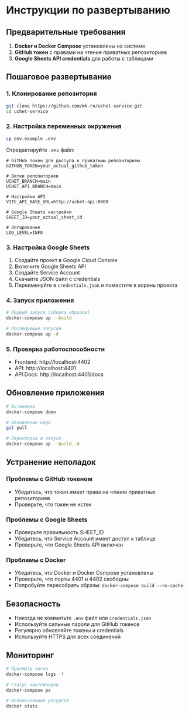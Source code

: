 # Инструкции по развертыванию

## Предварительные требования

1. **Docker и Docker Compose** установлены на системе
2. **GitHub токен** с правами на чтение приватных репозиториев
3. **Google Sheets API credentials** для работы с таблицами

## Пошаговое развертывание

### 1. Клонирование репозитория

```bash
git clone https://github.com/mk-rn/uchet-service.git
cd uchet-service
```

### 2. Настройка переменных окружения

```bash
cp env.example .env
```

Отредактируйте `.env` файл:
```env
# GitHub токен для доступа к приватным репозиториям
GITHUB_TOKEN=your_actual_github_token

# Ветки репозиториев
UCHET_BRANCH=main
UCHET_API_BRANCH=main

# Настройки API
VITE_API_BASE_URL=http://uchet-api:8000

# Google Sheets настройки
SHEET_ID=your_actual_sheet_id

# Логирование
LOG_LEVEL=INFO
```

### 3. Настройка Google Sheets

1. Создайте проект в Google Cloud Console
2. Включите Google Sheets API
3. Создайте Service Account
4. Скачайте JSON файл с credentials
5. Переименуйте в `credentials.json` и поместите в корень проекта

### 4. Запуск приложения

```bash
# Первый запуск (сборка образов)
docker-compose up --build

# Последующие запуски
docker-compose up -d
```

### 5. Проверка работоспособности

- Frontend: http://localhost:4402
- API: http://localhost:4401
- API Docs: http://localhost:4401/docs

## Обновление приложения

```bash
# Остановка
docker-compose down

# Обновление кода
git pull

# Пересборка и запуск
docker-compose up --build -d
```

## Устранение неполадок

### Проблемы с GitHub токеном
- Убедитесь, что токен имеет права на чтение приватных репозиториев
- Проверьте, что токен не истек

### Проблемы с Google Sheets
- Проверьте правильность SHEET_ID
- Убедитесь, что Service Account имеет доступ к таблице
- Проверьте, что Google Sheets API включен

### Проблемы с Docker
- Убедитесь, что Docker и Docker Compose установлены
- Проверьте, что порты 4401 и 4402 свободны
- Попробуйте пересобрать образы: `docker-compose build --no-cache`

## Безопасность

- Никогда не коммитьте `.env` файл или `credentials.json`
- Используйте сильные пароли для GitHub токенов
- Регулярно обновляйте токены и credentials
- Используйте HTTPS для всех соединений

## Мониторинг

```bash
# Просмотр логов
docker-compose logs -f

# Статус контейнеров
docker-compose ps

# Использование ресурсов
docker stats
``` 